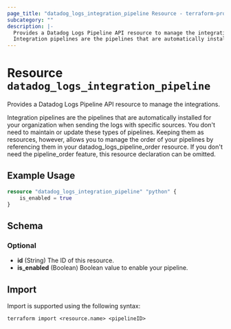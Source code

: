 ```yaml
---
page_title: "datadog_logs_integration_pipeline Resource - terraform-provider-datadog"
subcategory: ""
description: |-
  Provides a Datadog Logs Pipeline API resource to manage the integrations.
  Integration pipelines are the pipelines that are automatically installed for your organization when sending the logs with specific sources. You don't need to maintain or update these types of pipelines. Keeping them as resources, however, allows you to manage the order of your pipelines by referencing them in your datadoglogspipelineorder resource. If you don't need the pipelineorder feature, this resource declaration can be omitted.
---
```


# Resource `datadog_logs_integration_pipeline`

Provides a Datadog Logs Pipeline API resource to manage the integrations.

Integration pipelines are the pipelines that are automatically installed for your organization when sending the logs with specific sources. You don't need to maintain or update these types of pipelines. Keeping them as resources, however, allows you to manage the order of your pipelines by referencing them in your datadog_logs_pipeline_order resource. If you don't need the pipeline_order feature, this resource declaration can be omitted.

## Example Usage

```terraform
resource "datadog_logs_integration_pipeline" "python" {
    is_enabled = true
}
```

## Schema

### Optional

- **id** (String) The ID of this resource.
- **is_enabled** (Boolean) Boolean value to enable your pipeline.

## Import

Import is supported using the following syntax:

```shell
terraform import <resource.name> <pipelineID>
```
